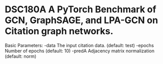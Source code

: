 # DSC180A A PyTorch Benchmark of GCN, GraphSAGE, and LPA-GCN on Citation graph networks.

Basic Parameters:
  -data   The input citation data. (default: test)
  -epochs Number of epochs (default: 10)
  -predA  Adjacency matrix normalization (default: norm)
  
